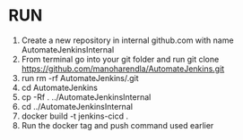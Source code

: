 # RUN

1. Create a new repository in internal github.com with  name AutomateJenkinsInternal
2. From  terminal go into your git folder and run  git clone https://github.com/manoharendla/AutomateJenkins.git 
3. run rm -rf AutomateJenkins/.git
4. cd AutomateJenkins
5. cp -Rf . ../AutomateJenkinsInternal
6. cd ../AutomateJenkinsInternal
7. docker build -t jenkins-cicd .
8. Run the docker tag and push command used earlier
